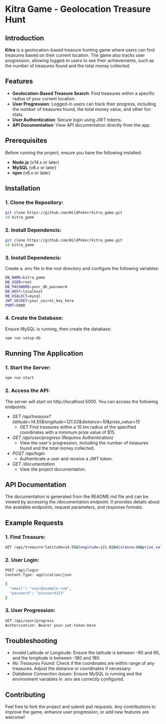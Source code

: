 # Kitra Game - Geolocation Treasure Hunt

## Introduction

**Kitra** is a geolocation-based treasure hunting game where users can find treasures based on their current location. The game also tracks user progression, allowing logged-in users to see their achievements, such as the number of treasures found and the total money collected.

## Features

- **Geolocation-Based Treasure Search**: Find treasures within a specific radius of your current location.
- **User Progression**: Logged-in users can track their progress, including the number of treasures found, the total money value, and other fun stats.
- **User Authentication**: Secure login using JWT tokens.
- **API Documentation**: View API documentation directly from the app.

## Prerequisites

Before running the project, ensure you have the following installed:

- **Node.js** (v14.x or later)
- **MySQL** (v8.x or later)
- **npm** (v6.x or later)

## Installation

### 1. Clone the Repository:

```bash
git clone https://github.com/WildPoker/kitra_game.git
cd kitra_game
```

### 2. Install Dependencis:

```bash
git clone https://github.com/WildPoker/kitra_game.git
cd kitra_game
```

### 3. Install Dependencis:

Create a .env file in the root directory and configure the following variables:

```bash
DB_NAME=kitra_game
DB_USER=root
DB_PASSWORD=your_db_password
DB_HOST=localhost
DB_DIALECT=mysql
JWT_SECRET=your_secret_key_here
PORT=5000
```

### 4. Create the Database:

Ensure MySQL is running, then create the database:

```bash
npm run setup-db
```

## Running The Application

### 1. Start the Server:

```bash
npm run start
```

### 2. Access the API:

The server will start on http://localhost:5000. You can access the following endpoints:

- _GET /api/treasure?latitude=14.55&longitude=121.02&distance=10&prize_value=15_
  - GET Find treasures within a 10 km radius of the specified coordinates with a minimum prize value of $15.
- _GET /api/user/progress (Requires Authentication)_
  - View the user's progression, including the number of treasures found and the total money collected.
- _POST /api/login_
  - Authenticate a user and receive a JWT token.
- _GET /documentation_
  - View the project documentation.

## API Documentation

The documentation is generated from the README.md file and can be viewed by accessing the /documentation endpoint. It provides details about the available endpoints, request parameters, and response formats.

## Example Requests

### 1. Find Treasure:

```bash
GET /api/treasure?latitude=14.55&longitude=121.02&distance=10&prize_value=15
```

### 2. User Login:

```bash
POST /api/login
Content-Type: application/json

{
  "email": "user@example.com",
  "password": "password123"
}

```

### 3. User Progression:

```bash
GET /api/user/progress
Authorization: Bearer your-jwt-token-here
```

## Troubleshooting

- _Invalid_ Latitude or Longitude: Ensure the latitude is between -90 and 90, and the longitude is between -180 and 180.
- _No Treasures Found_: Check if the coordinates are within range of any treasures. Adjust the distance or coordinates if necessary.
- _Database Connection Issues_: Ensure MySQL is running and the environment variables in .env are correctly configured.

## Contributing

Feel free to fork the project and submit pull requests. Any contributions to improve the game, enhance user progression, or add new features are welcome!
